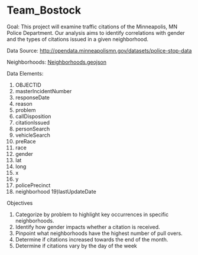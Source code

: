# Team_Bostock

Goal:
This project will examine traffic citations of the Minneapolis, MN Police Department. Our analysis aims to identify correlations with gender and the types of citations issued in a given neighborhood.

Data Source: http://opendata.minneapolismn.gov/datasets/police-stop-data

Neighborhoods: [Neighborhoods.geojson](static/data/Neighborhoods.geojson)

Data Elements:
1) OBJECTID 
2) masterIncidentNumber 
3) responseDate 
4) reason 
5) problem 
6) callDisposition
7) citationIssued 
8) personSearch 
9) vehicleSearch 
10) preRace 
11) race 
12) gender
13) lat 
14) long 
15) x 
16) y
17) policePrecinct 
18) neighborhood
19)lastUpdateDate 

Objectives
1) Categorize by problem to highlight key occurrences in specific neighborhoods.
2) Identify how gender impacts whether a citation is received.
3) Pinpoint what neighborhoods have the highest number of pull overs.
4) Determine if citations increased towards the end of the month.
5) Determine if citations vary by the day of the week




